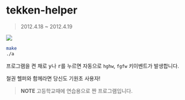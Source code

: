 tekken-helper
========
> 2012.4.18 ~ 2012.4.19

![](https://live3.namuwikiusercontent.com/cd/cda68fcc1c1636ce2b15536cfdad6cb66a4c76d722ce5bc5e00ca421f4065faf.jpg)

```bash
make
./a
```

프로그램을 켠 채로 <kbd>y</kbd>나 <kbd>r</kbd>를 누르면 자동으로 `hghw`, `fgfw`
키이벤트가 발생합니다.

철권 헬퍼와 함께라면 당신도 기원초 사용자!

> **NOTE** 고등학교때에 연습용으로 짠 프로그램입니다.
